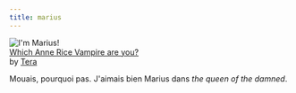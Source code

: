 ```yaml
---
title: marius
---
```


![I'm Marius!](./pics/master.jpg)  
[Which Anne Rice Vampire are you?](http://harleyq.hypermart.com)  
by [Tera](http://lioncourt.nu)

Mouais, pourquoi pas. J'aimais bien Marius dans _the queen of the damned_.

